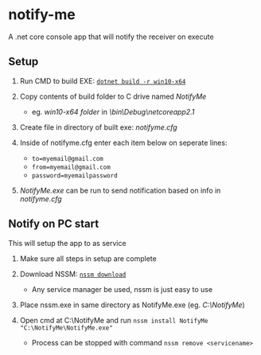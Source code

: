 # notify-me
A .net core console app that will notify the receiver on execute

Setup
---
1) Run CMD to build EXE: [`dotnet build -r win10-x64`](https://docs.microsoft.com/en-us/dotnet/core/rid-catalog#using-rids "Microsoft Docs")

2) Copy contents of build folder to C drive named *NotifyMe* 
   
   - eg. *win10-x64 folder* in *\bin\Debug\netcoreapp2.1*

3) Create file in directory of built exe: *notifyme.cfg*

4) Inside of notifyme.cfg enter each item below on seperate lines:
   
   - `to=myemail@gmail.com` 
   - `from=myemail@gmail.com` 
   - `password=myemailpassword`

5) *NotifyMe.exe* can be run to send notification based on info in *notifyme.cfg*
  
Notify on PC start
---
This will setup the app to as service

1) Make sure all steps in setup are complete

5) Download NSSM: [`nssm download`](http://nssm.cc/commands " Non-Sucking Service Manager")

   - Any service manager be used, nssm is just easy to use
   
6) Place nssm.exe in same directory as NotifyMe.exe (eg. *C:\NotifyMe*)

7) Open cmd at C:\NotifyMe and run `nssm install NotifyMe "C:\NotifyMe\NotifyMe.exe"`

   - Process can be stopped with command `nssm remove <servicename>`